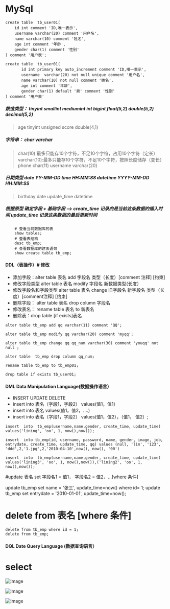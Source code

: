 # MySql
```mysql
create table  tb_user01(
    id int comment 'ID,唯一表示',
    username varchar(20) comment '用户名',
    name varchar(10) comment '姓名',
    age int comment '年龄',
    gender char(1) comment '性别'
) comment '用户表';
```

```mysql
create table  tb_user01(
       id int primary key auto_increment comment 'ID,唯一表示',
       username  varchar(20) not null unique comment '用户名',
       name varchar(10) not null comment '姓名',
       age int comment '年龄',
       gender char(1) default '男' comment '性别'
) comment '用户表'
```
##### 数值类型： tinyint  smallint mediumint int bigint float(5,2) double(5,2) decimal(5,2)
   > age tinyint unsigned
   > score double(4,1)

#####  字符串： char varchar
> char(10) 最多只能存10个字符，不足10个字符，占用10个字符（定长）
> varchar(10):最多只能存10个字符，不足10个字符，按照长度储存（变长）
> phone char(11)
> username varchar(20)

##### 日期类型 date YY-MM-DD time HH:MM:SS datetime YYYY-MM-DD HH:MM:SS
> birthday date
> update_time datetime

#####  根据原型 确定字段 + 基础字段  ——> create_time 记录的是当前这条数据的插入时间 update_time 记录这条数据的最后更新时间
```mysql
    # 查看当前数据库的表
    show tables;
    # 查看表结构
    desc tb_emp;
    # 查看数据库的建表语句
    show create table tb_emp;
```
#### DDL（表操作）# 修改
- 添加字段：alter table 表名 add 字段名 类型（长度）[comment 注释] [约束]
- 修改字段类型 alter table 表名 modify 字段名 新数据类型(长度）
- 修改字段名和字段类型 alter table 表名 change 旧字段名 新字段名 类型（长度）[comment注释] [约束]
- 删除字段： alter table 表名 drop column 字段名
- 修改表名： rename table 表名 to 新表名
- 删除表：drop table [if exists]表名

```mysql
alter table tb_emp add qq varchar(11) comment 'QQ';

alter table tb_emp modify qq varchar(20) comment 'myqq';

alter table tb_emp change qq qq_num varchar(30) comment 'youqq' not null ;

alter table  tb_emp drop column qq_num;

rename table tb_emp to tb_emp01;

drop table if exists tb_user01;
```

#### DML Data Manipulation Language(数据操作语言）
- INSERT UPDATE DELETE
- insert into 表名（字段1，字段2） values(值1，值1）
- insert into 表名 values(值1，值2，....)
- insert into 表名（字段1，字段2） values(值1，值2），（值1， 值2）;
```mysql
insert  into  tb_emp(username,name,gender, create_time, update_time) values('lining', 'oo', 1, now(),now());

insert  into tb_emp(id, username, password, name, gender, image, job, entrydate, create_time, update_time, qq) values (null, 'lin', '123', 'ddd',2,'1.jpg',2,'2010-04-10',now(), now(), '00')

insert  into  tb_emp(username,name,gender, create_time, update_time) values('lining3', 'oo', 1, now(),now()),('lining2', 'oo', 1, now(),now());
```
#update 表名 set 字段名1 = 值1， 字段名2 = 值2，...[where 条件]

update tb_emp set name = '张三', update_time=now() where id= 1;
update tb_emp set entrydate = '2010-01-01', update_time=now();

# delete from 表名 [where 条件]
```mysql    
delete from tb_emp where id = 1;
delete from tb_emp;
```
#### DQL Date Query Language (数据查询语言）
# select 
![image](https://github.com/Qiluzz/MySql/assets/4120789/d397beca-a728-4955-9a0f-0161682214ac)

![image](https://github.com/Qiluzz/MySql/assets/4120789/26b8d7a3-994d-47f1-9128-6cdfbf124dfe)

![image](https://github.com/Qiluzz/MySql/assets/4120789/e3581da0-8f75-4f48-9a81-bd44dfaecb7d)
